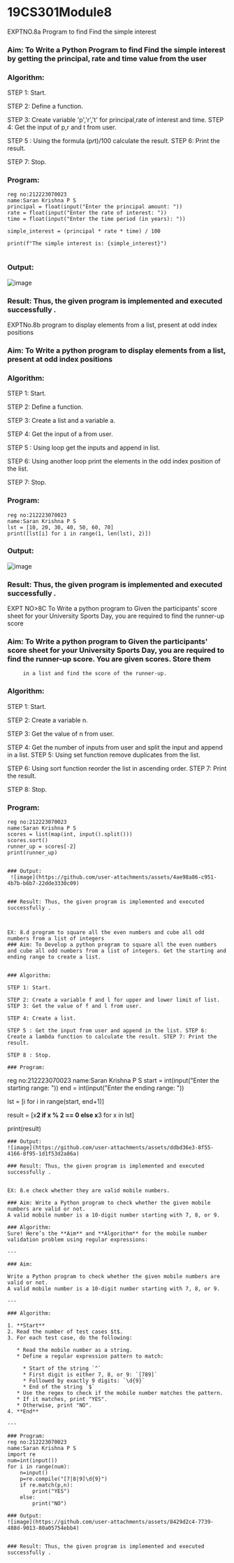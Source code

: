 # 19CS301Module8
EXPTNO.8a Program to find Find the simple interest

### Aim: To Write a Python Program to find Find the simple interest by getting the principal, rate and time value from the user
### Algorithm:

STEP 1: Start.

STEP 2: Define a function.

STEP 3: Create variable 'p','r','t' for principal,rate of interest and time. STEP 4: Get the input of p,r and t from user.

STEP 5 : Using the formula (p*r*t)/100 calculate the result. STEP 6: Print the result.

STEP 7: Stop.

### Program:
```
reg no:212223070023
name:Saran Krishna P S
principal = float(input("Enter the principal amount: "))
rate = float(input("Enter the rate of interest: "))
time = float(input("Enter the time period (in years): "))

simple_interest = (principal * rate * time) / 100

print(f"The simple interest is: {simple_interest}")


```
### Output:
![image](https://github.com/user-attachments/assets/e037a993-bfc9-4895-bd21-1528197ab431)


### Result: Thus, the given program is implemented and executed successfully .

EXPTNo.8b program to display elements from a list, present at odd index positions

### Aim: To Write a python program to display elements from a list, present at odd index positions
### Algorithm:

STEP 1: Start.

STEP 2: Define a function.

STEP 3: Create a list and a variable a.

STEP 4: Get the input of a from user.

STEP 5 : Using loop get the inputs and append in list.

STEP 6: Using another loop print the elements in the odd index position of the list. 

STEP 7: Stop.

### Program:
```
reg no:212223070023
name:Saran Krishna P S 
lst = [10, 20, 30, 40, 50, 60, 70]
print([lst[i] for i in range(1, len(lst), 2)])

```
### Output:
![image](https://github.com/user-attachments/assets/4f448634-841c-4ed3-8e7a-4f48658d15e2)

### Result: Thus, the given program is implemented and executed successfully .
 

EXPT NO>8C To Write a python program to Given the participants'	score sheet for your University Sports Day, you are required to find the runner-up score
### Aim: To Write a python program to Given the participants' score sheet for your University Sports Day, you are required to find the runner-up score. You are given scores. Store them 
         in a list and find the score of the runner-up.


### Algorithm:
STEP 1: Start.

STEP 2: Create a variable n.

STEP 3: Get the value of n from user.

STEP 4: Get the number of inputs from user and split the input and append in a list. STEP 5: Using set function remove duplicates from the list.

STEP 6: Using sort function reorder the list in ascending order. STEP 7: Print the result.

STEP 8: Stop.


### Program:
```
reg no:212223070023
name:Saran Krishna P S
scores = list(map(int, input().split()))
scores.sort()
runner_up = scores[-2]
print(runner_up)


### Output:
 ![image](https://github.com/user-attachments/assets/4ae98a86-c951-4b7b-b6b7-22dde3330c09)


### Result: Thus, the given program is implemented and executed successfully .
 


EX: 8.d program to square all the even numbers and cube all odd numbers from a list of integers
### Aim: To Develop a python program to square all the even numbers and cube all odd numbers from a list of integers. Get the starting and ending range to create a list.


### Algorithm:

STEP 1: Start.

STEP 2: Create a variable f and l for upper and lower limit of list. STEP 3: Get the value of f and l from user.

STEP 4: Create a list.

STEP 5 : Get the input from user and append in the list. STEP 6: Create a lambda function to calculate the result. STEP 7: Print the result.

STEP 8 : Stop.

### Program:
```
reg no:212223070023
name:Saran Krishna P S 
start = int(input("Enter the starting range: "))
end = int(input("Enter the ending range: "))

lst = [i for i in range(start, end+1)]

result = [x**2 if x % 2 == 0 else x**3 for x in lst]

print(result)



```
### Output:
![image](https://github.com/user-attachments/assets/ddbd36e3-8f55-4166-8f95-1d1f53d2a86a)

### Result: Thus, the given program is implemented and executed successfully .


EX: 8.e check whether they are valid mobile numbers.

### Aim: Write a Python program to check whether the given mobile numbers are valid or not.
A valid mobile number is a 10-digit number starting with 7, 8, or 9.

### Algorithm:
Sure! Here’s the **Aim** and **Algorithm** for the mobile number validation problem using regular expressions:

---

### Aim:

Write a Python program to check whether the given mobile numbers are valid or not.
A valid mobile number is a 10-digit number starting with 7, 8, or 9.

---

### Algorithm:

1. **Start**
2. Read the number of test cases $t$.
3. For each test case, do the following:

   * Read the mobile number as a string.
   * Define a regular expression pattern to match:

     * Start of the string `^`
     * First digit is either 7, 8, or 9: `[789]`
     * Followed by exactly 9 digits: `\d{9}`
     * End of the string `$`
   * Use the regex to check if the mobile number matches the pattern.
   * If it matches, print "YES".
   * Otherwise, print "NO".
4. **End**

---

### Program:
reg no:212223070023
name:Saran Krishna P S
import re
num=int(input())
for i in range(num):
    n=input()
    p=re.compile("[7|8|9]\d{9}")
    if re.match(p,n):
        print("YES")
    else:
        print("NO")

### Output:
![image](https://github.com/user-attachments/assets/8429d2c4-7739-488d-9013-80a05754ebb4)


### Result: Thus, the given program is implemented and executed successfully .
 




